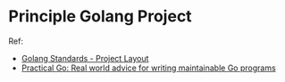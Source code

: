 # Principle Golang Project

Ref: 
* [Golang Standards - Project Layout](https://github.com/golang-standards/project-layout)
* [Practical Go: Real world advice for writing maintainable Go programs](https://dave.cheney.net/practical-go/presentations/qcon-china.html)